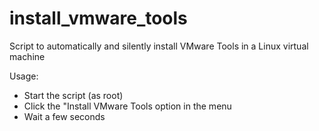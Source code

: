 # install_vmware_tools
Script to automatically and silently install VMware Tools in a Linux virtual machine

Usage:

* Start the script (as root)
* Click the "Install VMware Tools option in the menu
* Wait a few seconds
